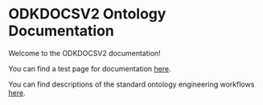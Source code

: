 # ODKDOCSV2 Ontology Documentation

[//]: # "This file is meant to be edited by the ontology maintainer."

Welcome to the ODKDOCSV2 documentation!

You can find a test page for documentation [here](test.md).

You can find descriptions of the standard ontology engineering workflows [here](odk-workflows/index.md).
